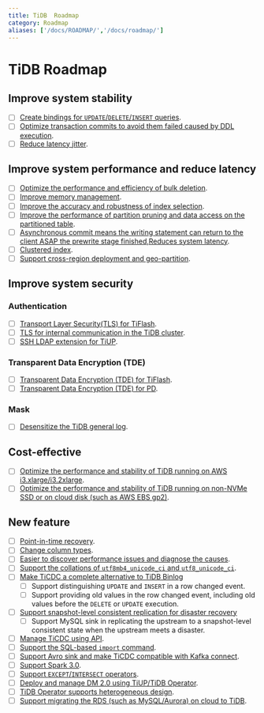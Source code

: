 ```yaml
---
title: TiDB  Roadmap
category: Roadmap
aliases: ['/docs/ROADMAP/','/docs/roadmap/']
---
```


<!-- markdownlint-disable MD001 -->

# TiDB Roadmap

## Improve system stability

- [ ] [Create bindings for `UPDATE`/`DELETE`/`INSERT` queries](https://github.com/pingcap/tidb/issues/15827).
- [ ] [Optimize transaction commits to avoid them failed caused by DDL execution](https://github.com/pingcap/tidb/issues/18098).
- [ ] [Reduce latency jitter](https://github.com/pingcap/tidb/issues/18005).

## Improve system performance and reduce latency

- [ ] [Optimize the performance and efficiency of bulk deletion](https://github.com/pingcap/tidb/issues/18028).
- [ ] [Improve memory management](https://github.com/pingcap/tidb/issues/17479).
- [ ] [Improve the accuracy and robustness of index selection](https://github.com/pingcap/tidb/issues/18065).
- [ ] [Improve the performance of partition pruning and data access on the partitioned table](https://github.com/pingcap/tidb/issues/18016).
- [ ] [Asynchronous commit means the writing statement can return to the client ASAP the prewrite stage finished,Reduces system latency](https://github.com/tikv/tikv/issues/8316).
- [ ] [Clustered index](https://github.com/pingcap/tidb/issues/4841).
- [ ] [Support cross-region deployment and geo-partition](https://github.com/pingcap/tidb/issues/18273).

## Improve system security

### Authentication

- [ ] [Transport Layer Security(TLS) for TiFlash](https://github.com/pingcap/tidb/issues/18080).
- [ ] [TLS for internal communication in the TiDB cluster](https://github.com/pingcap/tiup/issues/529).
- [ ] [SSH LDAP extension for TiUP](https://github.com/pingcap/tiup/issues/528).

### Transparent Data Encryption (TDE)

- [ ] [Transparent Data Encryption (TDE) for TiFlash](https://github.com/pingcap/tidb/issues/18082).
- [ ] [Transparent Data Encryption (TDE) for PD](https://github.com/pingcap/tidb/issues/18262).

### Mask

- [ ] [Desensitize the TiDB general log](https://github.com/pingcap/tidb/issues/18034).

## Cost-effective

- [ ] [Optimize the performance and stability of TiDB running on AWS i3.xlarge/i3.2xlarge](https://github.com/pingcap/tidb/issues/18025).
- [ ] [Optimize the performance and stability of TiDB running on non-NVMe SSD or on cloud disk (such as AWS EBS gp2)](https://github.com/pingcap/tidb/issues/18024).

## New feature

- [ ] [Point-in-time recovery](https://github.com/pingcap/br/issues/325).
- [ ] [Change column types](https://github.com/pingcap/tidb/issues/17526).
- [ ] [Easier to discover performance issues and diagnose the causes](https://github.com/pingcap/tidb/issues/18867).
- [ ] [Support the collations of `utf8mb4_unicode_ci` and `utf8_unicode_ci`](https://github.com/pingcap/tidb/issues/17596).
- [ ] [Make TiCDC a complete alternative to TiDB Binlog](https://github.com/pingcap/ticdc/issues/690)
    - [ ] Support distinguishing `UPDATE` and `INSERT` in a row changed event.
    - [ ] Support providing old values in the row changed event, including old values before the `DELETE` or `UPDATE` execution.
- [ ] [Support snapshot-level consistent replication for disaster recovery](https://github.com/pingcap/ticdc/issues/691)
    - [ ] Support MySQL sink in replicating the upstream to a snapshot-level consistent state when the upstream meets a disaster.
- [ ] [Manage TiCDC using API](https://github.com/pingcap/ticdc/issues/736).
- [ ] [Support the SQL-based `import` command](https://github.com/pingcap/tidb/issues/18089).
- [ ] [Support Avro sink and make TiCDC compatible with Kafka connect](https://github.com/pingcap/ticdc/issues/660).
- [ ] [Support Spark 3.0](https://github.com/pingcap/tispark/issues/1173).
- [ ] [Support `EXCEPT`/`INTERSECT` operators](https://github.com/pingcap/tidb/issues/18031).
- [ ] [Deploy and manage DM 2.0 using TiUP/TiDB Operator](https://github.com/pingcap/tidb-operator/issues/2868).
- [ ] [TiDB Operator supports heterogeneous design](https://github.com/pingcap/tidb-operator/issues/2240).
- [ ] [Support migrating the RDS (such as MySQL/Aurora) on cloud to TiDB](https://github.com/pingcap/tidb/issues/18629).
